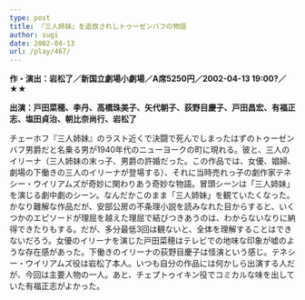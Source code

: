 ```yaml
---
type: post
title: 『三人姉妹』を追放されしトゥーゼンバフの物語
author: sugi
date: 2002-04-13
url: /play/467/
---
```

**作・演出：岩松了／新国立劇場小劇場／A席5250円／2002-04-13 19:00?／★★**

**出演：戸田菜穂、李丹、高橋珠美子、矢代朝子、荻野目慶子、戸田昌宏、有福正志、塩田貞治、朝比奈尚行、岩松了**

チェーホフ『三人姉妹』のラスト近くで決闘で死んでしまったはずのトゥーゼンバフ男爵だと名乗る男が1940年代のニューヨークの町に現れる。彼と、三人のイリーナ（三人姉妹の末っ子、男爵の許婚だった。この作品では、女優、娼婦、劇場の下働きの三人のイリーナが登場する）、それに当時売れっ子の劇作家テネシー・ウイリアムズが奇妙に関わりあう奇妙な物語。冒頭シーンは「三人姉妹」を演じる劇中劇のシーン。なんだかこのまま「三人姉妹」を観ていたくなった。かなり難解な作品だが、安部公房の不条理小説を読みなれた目からすると、いくつかのエピソードが理屈を越えた理屈で結びつきあうのは、わからないなりに納得できたりもする。だが、多分最低3回は観ないと、全体を理解することはできないだろう。女優のイリーナを演じた戸田菜穂はテレビでの地味な印象が嘘のような存在感があった。下働きのイリーナの荻野目慶子は怪演という感じ。テネシー・ウイリアムズ役は岩松了本人。いつも自分の作品には何かしら出演する人だが、今回は主要人物の一人。あと、チェプトゥイキン役でコミカルな味を出していた有福正志がよかった。

